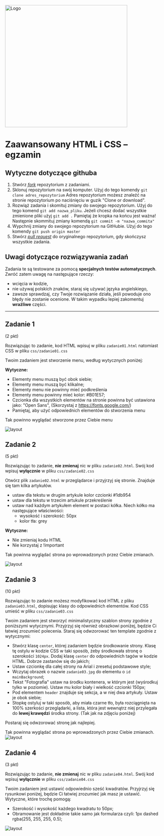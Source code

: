 <img alt="Logo" src="http://coderslab.pl/svg/logo-coderslab.svg" width="400">

# Zaawansowany HTML i CSS &ndash; egzamin

## Wytyczne dotyczące githuba

1. Stwórz [*fork*](https://guides.github.com/activities/forking/) repozytorium z zadaniami.
2. Sklonuj repozytorium na swój komputer. Użyj do tego komendy `git clone adres_repozytorium`
Adres repozytorium możesz znaleźć na stronie repozytorium po naciśnięciu w guzik "Clone or download".
3. Rozwiąż zadania i skomituj zmiany do swojego repozytorium. Użyj do tego komend `git add nazwa_pliku`.
Jeżeli chcesz dodać wszystkie zmienione pliki użyj `git add .` 
Pamiętaj że kropka na końcu jest ważna!
Następnie skommituj zmiany komendą `git commit -m "nazwa_commita"`
4. Wypchnij zmiany do swojego repozytorium na GitHubie.  Użyj do tego komendy `git push origin master`
5. Stwórz [*pull request*](https://help.github.com/articles/creating-a-pull-request) do oryginalnego repozytorium, gdy skończysz wszystkie zadania.

## Uwagi dotyczące rozwiązywania zadań

Zadania te są testowane za pomocą **specjalnych testów automatycznych**. Zwróć zatem uwagę na następujące rzeczy:
* wcięcia w kodzie,
* nie używaj polskich znaków, staraj się używać języka angielskiego,
* zawsze sprawdzaj, czy Twoje rozwiązanie działa, jeśli powoduje ono błędy nie zostanie ocenione. W takim wypadku lepiej zakomentuj **wrażliwe** części.

---------------------------------------------------------------------

## Zadanie 1

(2 pkt)

Rozwiązując to zadanie, kod HTML wpisuj w pliku ```zadanie01.html``` natomiast CSS w pliku ```css/zadanie01.css```

Twoim zadaniem jest stworzenie menu, według wytycznych poniżej:


**Wytyczne:**
*  Elementy menu muszą być obok siebie;
*  Elementy menu muszą być klikalne;
*  Elementy menu nie powinny mieć podkreślenia
*  Elementy menu powinny mieć kolor:  #B01E57;
*  Czcionka dla wszystkich elementów na stronie powinna być ustawiona jako:  "Open Sans", (Skorzystaj z https://fonts.google.com/)
*  Pamiętaj, aby użyć odpowiednich elementów do stworzenia menu

Tak powinno wyglądać stworzone przez Ciebie menu

![layout](images/zadanie01.png)

## Zadanie 2

(5 pkt)

Rozwiązując to zadanie, **nie zmienaj** nic w pliku ```zadanie02.html```. 
Swój kod wpisuj **wyłącznie** w pliku ```css/zadanie02.css```

Otwórz plik ```zadanie02.html``` w przeglądarce i przyjrzyj się stronie. Znajduje się tam kilka artykułów. 

* ustaw dla tekstu w drugim artykule kolor czcionki #1db954
* ustaw dla  tekstu w trzecim artukule przekreślenie 
* ustaw nad każdym artykułem element w postaci kółka. Niech kółko ma następujące właściwości:
    * wysokość i szerokość: 50px
    * kolor tła: grey

**Wytyczne:**
- Nie zmieniaj kodu HTML
- Nie korzystaj z !important

Tak powinna wyglądać strona po wprowadzonych przez Ciebie zmianach.

![layout](images/zadanie02.png)

## Zadanie 3

(10 pkt)

Rozwiązując to zadanie możesz modyfikować kod HTML z pliku  ```zadanie03.html```, dopisując klasy do odpowiednich elementów.
Kod CSS umieść w pliku ```css/zadanie03.css```

Twoim zadaniem jest stworzyć minimalistyczny szablon strony zgodnie z poniższymi wytycznymi.
Przyjrzyj się również obrazkowi poniżej, będzie Ci łatwiej zrozumieć polecenia. Staraj się odwzorować ten template zgodnie z wytycznymi:

* Stwórz klasę ```center```, której zadaniem będzie środkowanie strony. Klasę tę ostylu w kodzie CSS w taki sposób, żeby środkowała stronę o szerokości ```1024px```. Dodaj klasę ```center``` do odpowiednich tagów w kodzie HTML. Dobrze zastanów się do jakich;
* Ustaw czcionkę dla całej strony na Arial i zresetuj podstawowe style;
* Wczytaj obrazek o nazwie ```zadanie03.jpg``` do elementu o ```id``` ```mainBackground```;
* Tekst "Fotografia" ustaw na środku kontenera, w którym jest (wyśrodkuj tylko w poziomie). Ustaw mu kolor biały i wielkość czcionki 150px;
* Pod elementem ```header``` znajduje się sekcja, a w niej dwa artykuły. Ustaw je obok siebie;
* Stopkę ostyluj w taki sposób, aby miała czarne tło, była rozciągnięta na 100% szerkości przeglądarki, a lista, która jest wewnątrz niej przylegała do **lewej krawędzi** środka strony. (Tak jak na zdjęciu poniżej)

Postaraj się odwzorować stronę jak najlepiej.

Tak powinna wyglądać strona po wprowadzonych przez Ciebie zmianach.
![layout](images/zadanie03-template.png)


## Zadanie 4

(3 pkt)

Rozwiązując to zadanie, **nie zmienaj** nic w pliku ```zadanie04.html```. 
Swój kod wpisuj **wyłącznie** w pliku ```css/zadanie04.css```

Twoim zadaniem jest ustawić odpowiednio sześć kwadratów.
Przyjrzyj się rysunkowi poniżej, będzie Ci łatwiej zrozumieć jak masz je ustawić. Wytyczne, które trochę pomogą:

* Szerokość i wysokość każdego kwadratu to 50px;
* Obramowanie jest dokładnie takie samo jak formularza czyli: 1px dashed rgba(255, 255, 255, 0.5);

![layout](images/zadanie04.png)
